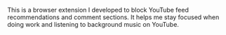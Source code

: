 This is a browser extension I developed to block YouTube feed recommendations and comment sections. It helps me stay focused when doing work and listening to background music on YouTube.
